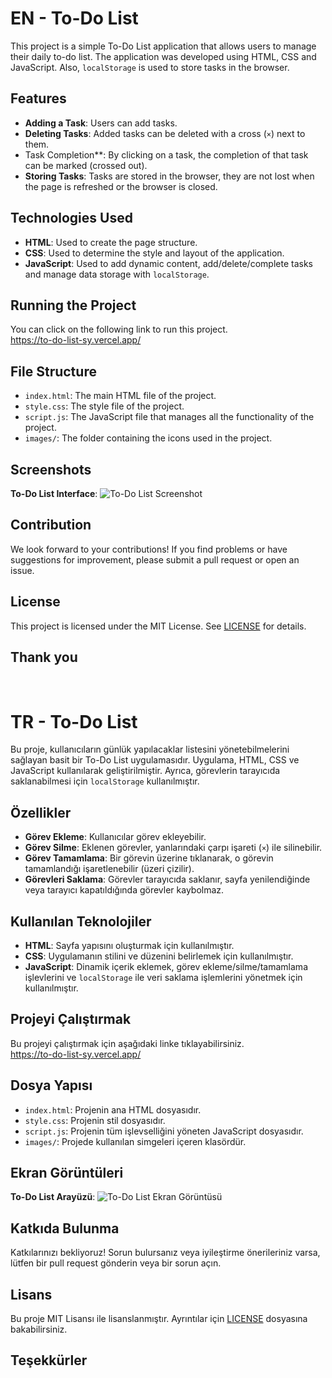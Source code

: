 # EN - To-Do List

This project is a simple To-Do List application that allows users to manage their daily to-do list. The application was developed using HTML, CSS and JavaScript. Also, `localStorage` is used to store tasks in the browser.

## Features

- **Adding a Task**: Users can add tasks.
- **Deleting Tasks**: Added tasks can be deleted with a cross (`×`) next to them.
- Task Completion**: By clicking on a task, the completion of that task can be marked (crossed out).
- **Storing Tasks**: Tasks are stored in the browser, they are not lost when the page is refreshed or the browser is closed.

## Technologies Used

- **HTML**: Used to create the page structure.
- **CSS**: Used to determine the style and layout of the application.
- **JavaScript**: Used to add dynamic content, add/delete/complete tasks and manage data storage with `localStorage`.

## Running the Project

You can click on the following link to run this project.<br>
https://to-do-list-sy.vercel.app/

## File Structure

- `index.html`: The main HTML file of the project.
- `style.css`: The style file of the project.
- `script.js`: The JavaScript file that manages all the functionality of the project.
- `images/`: The folder containing the icons used in the project.

## Screenshots

**To-Do List Interface**:
![To-Do List Screenshot](./images/screenshot.png)

## Contribution

We look forward to your contributions! If you find problems or have suggestions for improvement, please submit a pull request or open an issue.

## License

This project is licensed under the MIT License. See [LICENSE](LICENSE) for details.

## Thank you
<br>

# TR - To-Do List

Bu proje, kullanıcıların günlük yapılacaklar listesini yönetebilmelerini sağlayan basit bir To-Do List uygulamasıdır. Uygulama, HTML, CSS ve JavaScript kullanılarak geliştirilmiştir. Ayrıca, görevlerin tarayıcıda saklanabilmesi için `localStorage` kullanılmıştır.

## Özellikler

- **Görev Ekleme**: Kullanıcılar görev ekleyebilir.
- **Görev Silme**: Eklenen görevler, yanlarındaki çarpı işareti (`×`) ile silinebilir.
- **Görev Tamamlama**: Bir görevin üzerine tıklanarak, o görevin tamamlandığı işaretlenebilir (üzeri çizilir).
- **Görevleri Saklama**: Görevler tarayıcıda saklanır, sayfa yenilendiğinde veya tarayıcı kapatıldığında görevler kaybolmaz.

## Kullanılan Teknolojiler

- **HTML**: Sayfa yapısını oluşturmak için kullanılmıştır.
- **CSS**: Uygulamanın stilini ve düzenini belirlemek için kullanılmıştır.
- **JavaScript**: Dinamik içerik eklemek, görev ekleme/silme/tamamlama işlevlerini ve `localStorage` ile veri saklama işlemlerini yönetmek için kullanılmıştır.

## Projeyi Çalıştırmak

Bu projeyi çalıştırmak için aşağıdaki linke tıklayabilirsiniz.<br>
https://to-do-list-sy.vercel.app/

## Dosya Yapısı

- `index.html`: Projenin ana HTML dosyasıdır.
- `style.css`: Projenin stil dosyasıdır.
- `script.js`: Projenin tüm işlevselliğini yöneten JavaScript dosyasıdır.
- `images/`: Projede kullanılan simgeleri içeren klasördür.

## Ekran Görüntüleri

**To-Do List Arayüzü**:
![To-Do List Ekran Görüntüsü](./images/screenshot.png)

## Katkıda Bulunma

Katkılarınızı bekliyoruz! Sorun bulursanız veya iyileştirme önerileriniz varsa, lütfen bir pull request gönderin veya bir sorun açın.

## Lisans

Bu proje MIT Lisansı ile lisanslanmıştır. Ayrıntılar için [LICENSE](LICENSE) dosyasına bakabilirsiniz.

## Teşekkürler
